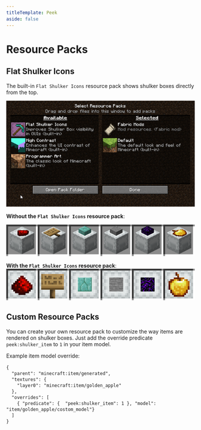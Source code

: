 ```yaml
---
titleTemplate: Peek
aside: false
---
```


# Resource Packs

## Flat Shulker Icons

The built-in `Flat Shulker Icons` resource pack shows shulker boxes directly from the top.

![](images/builtin_resource_pack.png)


**Without the `Flat Shulker Icons` resource pack**:

![](images/no_resource_pack.png)

**With the `Flat Shulker Icons` resource pack**:
![](images/resource_pack.png)

## Custom Resource Packs

You can create your own resource pack to customize the way items are rendered on shulker boxes.
Just add the override predicate `peek:shulker_item` to `1` in your item model.

Example item model override:
``` json{7}
{
  "parent": "minecraft:item/generated",
  "textures": {
    "layer0": "minecraft:item/golden_apple"
  },
  "overrides": [
    { "predicate": {  "peek:shulker_item": 1 }, "model": "item/golden_apple/costom_model"}
  ]
}
```

